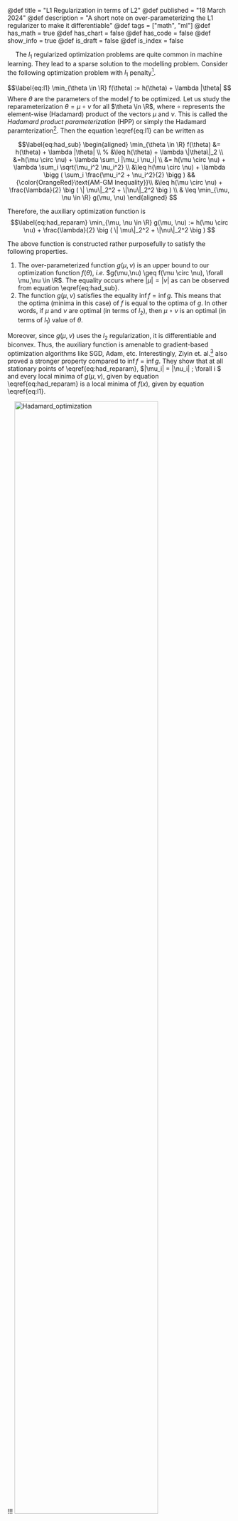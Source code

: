@def title = "L1 Regularization in terms of L2"
@def published = "18 March 2024"
@def description = "A short note on over-parameterizing the L1 regularizer to make it differentiable"
@def tags = ["math", "ml"]
@def has_math = true
@def has_chart = false
@def has_code = false
@def show_info = true
@def is_draft = false
@def is_index = false


&emsp; The $l_1$ regularized optimization problems are quite common in machine learning. They lead to a sparse solution to the modelling problem. Consider the following optimization problem with $l_1$ penalty[^lnot]. 

$$\label{eq:l1}
\min_{\theta \in \R} f(\theta) := h(\theta) + \lambda |\theta| 
$$
Where $\theta$ are the parameters of the model $f$ to be optimized. Let us study the reparameterization $\theta = \mu \circ \nu$ for all $\theta \in \R$, where $\circ$ represents the element-wise (Hadamard) product of the vectors $\mu$ and $\nu$. This is called the *Hadamard product parameterization* (HPP) or simply the Hadamard paramterization[^hoff]. Then the equation \eqref{eq:l1} can be written as

$$\label{eq:had_sub}
\begin{aligned}
\min_{\theta \in \R} f(\theta) &= h(\theta) + \lambda |\theta| \\
% &\leq h(\theta) + \lambda \|\theta\|_2 \\
&=h(\mu \circ \nu) + \lambda \sum_i |\mu_i \nu_i| \\
&= h(\mu \circ \nu) + \lambda \sum_i \sqrt{\mu_i^2 \nu_i^2} \\
&\leq h(\mu \circ \nu) + \lambda \bigg ( \sum_i \frac{\mu_i^2 + \nu_i^2}{2}  \bigg ) && {\color{OrangeRed}\text{AM-GM Inequality}}\\
&\leq h(\mu \circ \nu) + \frac{\lambda}{2} \big ( \| \mu\|_2^2 + \|\nu\|_2^2 \big ) \\
& \leq \min_{\mu, \nu \in \R} g(\mu, \nu)
\end{aligned}
$$

Therefore, the auxiliary optimization function is
$$\label{eq:had_reparam}
\min_{\mu, \nu \in \R} g(\mu, \nu) := h(\mu \circ \nu) + \frac{\lambda}{2} \big ( \| \mu\|_2^2 + \|\nu\|_2^2 \big )
$$

The above function is constructed rather purposefully to satisfy the following  properties.
1. The over-parameterized function $g(\mu, \nu)$ is an upper bound to  our optimization function $f(\theta)$, *i.e.* $g(\mu,\nu) \geq f(\mu \circ \nu), \forall \mu,\nu \in \R$. The equality occurs where $|\mu| = |\nu|$ as can be observed from equation \eqref{eq:had_sub}.
2. The function $g(\mu, \nu)$ satisfies the equality $\inf f = \inf g$. This means that the optima (minima in this case) of $f$ is equal to the optima of $g$. In other words, if $\mu$ and $\nu$ are optimal (in terms of $l_2$), then $\mu \circ \nu$ is an optimal (in terms of $l_1$) value of $\theta$.

Moreover, since $g(\mu, \nu)$ uses the $l_2$ regularization, it is differentiable and biconvex. Thus,  the auxiliary function is amenable to gradient-based optimization algorithms like SGD, Adam, etc. Interestingly, Ziyin et. al.[^spred] also proved a stronger property compared to $\inf f = \inf g$. They show that at all stationary points of \eqref{eq:had_reparam}, $|\mu_i| = |\nu_i| \; \forall i $ and every local minima of $g(\mu, \nu)$, given by equation \eqref{eq:had_reparam} is a local minima of $f(x)$, given by equation \eqref{eq:l1}.


!!!
<img style="width:80%;min-width:300px;" src="/media/post_images/HP_opt.webp" alt="Hadamard_optimization">
<p class="caption-text">Optimization trajectory of l1 and HP regularizations</p>
!!!

The above figure shows that, for the same initial conditions and optimization parameters, the $l_1$ regularized objective function (Griewank, in this case) gets stuck in a local minima, while the Hadamard-parameterized function correctly reaches the global minima, which is at $(0, 0)$. Note that the $l_1$ regularized objective can be used with Pytorch's SGD optimizer, as  they use a _subgradient_ of 1 at the non-differentiable point. But this is a convention, as the subgradient of $|x|$ at $0$ is the set $[-1, 1]$.

&emsp; Lastly, similar to interpreting the $l_1$ and $l_2$ regularizers in least-squares problems as Laplacian and Gaussian priors respectively, the equation \eqref{eq:had_reparam} can also be examined through a probabilistic framework. Here, with the parameters $\mu$ and $\nu$ subject to $l_2$ norm regularization, they can be construed as being governed by a Gaussian prior distribution $\mathcal{N}(0, 2/\lambda)$. This implies a regularization effect on the components $\mu$ and $\nu$.



----

[^lnot]: TIL, that the notation $l_p$ is reserved for vectors while the uppercase notation $L_p$ is for operators and functions. So, the appropriate notations are $l_2(x)$ and $L_2[\phi(x)]$ for vector $x$ and the function $\phi(x)$ respectively.

[^hoff]: Hoff, P. D. (2017). *Lasso, fractional norm and structured sparse estimation using a hadamard product parametrization*. Comput. Stat. Data An., 115:186–198. [ArXiv Link](https://arxiv.org/abs/1611.00040).

[^spred]: Ziyin, L. &amp; Wang, Z. (2023). spred: Solving L1 Penalty with SGD. *Proceedings of the 40th International Conference on Machine Learning*, in *Proceedings of Machine Learning Research* 202:43407-43422 [ArXiv Link](https://arxiv.org/abs/2210.01212)